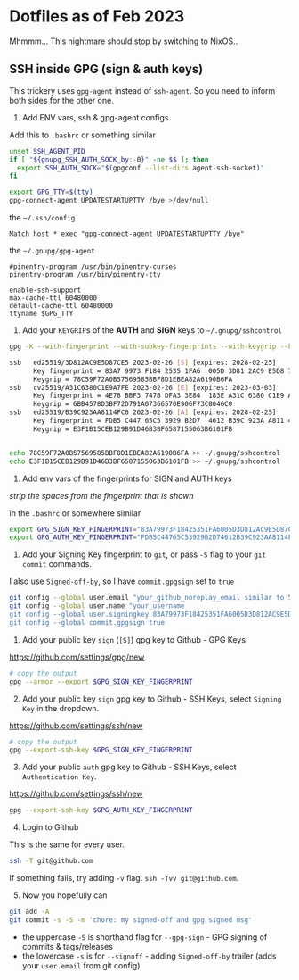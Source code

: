 # Dotfiles as of Feb 2023

Mhmmm... This nightmare should stop by switching to NixOS..


## SSH inside GPG (sign & auth keys)

This trickery uses `gpg-agent` instead of `ssh-agent`. So you need to inform both sides for the other one.

1. Add ENV vars, ssh & gpg-agent configs

Add this to `.bashrc` or something similar

```bash
unset SSH_AGENT_PID
if [ "${gnupg_SSH_AUTH_SOCK_by:-0}" -ne $$ ]; then
  export SSH_AUTH_SOCK="$(gpgconf --list-dirs agent-ssh-socket)"
fi

export GPG_TTY=$(tty)
gpg-connect-agent UPDATESTARTUPTTY /bye >/dev/null
```

the `~/.ssh/config`

```
Match host * exec "gpg-connect-agent UPDATESTARTUPTTY /bye"
```

the `~/.gnupg/gpg-agent`

```
#pinentry-program /usr/bin/pinentry-curses
pinentry-program /usr/bin/pinentry-tty

enable-ssh-support
max-cache-ttl 60480000
default-cache-ttl 60480000
ttyname $GPG_TTY
```

1. Add your `KEYGRIP`s of the **AUTH** and **SIGN** keys to `~/.gnupg/sshcontrol`

```bash
gpg -K --with-fingerprint --with-subkey-fingerprints --with-keygrip --keyid-format long

ssb   ed25519/3D812AC9E5D87CE5 2023-02-26 [S] [expires: 2028-02-25]
      Key fingerprint = 83A7 9973 F184 2535 1FA6  005D 3D81 2AC9 E5D8 7CE5
      Keygrip = 78C59F72A0B57569585BBF8D1EBEA82A6190B6FA
ssb   cv25519/A31C6380C1E9A7FE 2023-02-26 [E] [expires: 2023-03-03]
      Key fingerprint = 4E78 BBF3 747B DFA3 3E84  183E A31C 6380 C1E9 A7FE
      Keygrip = 6BB4578D3BF72D791A07366570E906F73C8046C0
ssb   ed25519/B39C923AA8114FC6 2023-02-26 [A] [expires: 2028-02-25]
      Key fingerprint = FDB5 C447 65C5 3929 B2D7  4612 B39C 923A A811 4FC6
      Keygrip = E3F1B15CEB129B91D46B3BF6587155063B6101FB


echo 78C59F72A0B57569585BBF8D1EBEA82A6190B6FA >> ~/.gnupg/sshcontrol
echo E3F1B15CEB129B91D46B3BF6587155063B6101FB >> ~/.gnupg/sshcontrol
```

1. Add env vars of the fingerprints for SIGN and AUTH keys

_strip the spaces from the fingerprint that is shown_

in the `.bashrc` or somewhere similar

```bash
export GPG_SIGN_KEY_FINGERPRINT="83A79973F18425351FA6005D3D812AC9E5D87CE5"
export GPG_AUTH_KEY_FINGERPRINT="FDB5C44765C53929B2D74612B39C923AA8114FC6"
```

1. Add your Signing Key fingerprint to `git`, or pass `-S` flag to your `git commit` commands.

I also use `Signed-off-by`, so I have `commit.gpgsign` set to `true`

```bash
git config --global user.email "your_github_noreplay_email similar to 5038030+tunnckoCore@users.noreply.github.com"
git config --global user.name "your_username
git config --global user.signingkey 83A79973F18425351FA6005D3D812AC9E5D87CE5
git config --global commit.gpgsign true
```

1. Add your public key `sign` (`[S]`) gpg key to Github - GPG Keys

https://github.com/settings/gpg/new

```bash
# copy the output
gpg --armor --export $GPG_SIGN_KEY_FINGERPRINT
```

2. Add your public key `sign` gpg key to Github - SSH Keys, select `Signing Key` in the dropdown.

https://github.com/settings/ssh/new

```bash
# copy the output
gpg --export-ssh-key $GPG_SIGN_KEY_FINGERPRINT
```

3. Add your public `auth` gpg key to Github - SSH Keys, select `Authentication Key`.

https://github.com/settings/ssh/new

```bash
gpg --export-ssh-key $GPG_AUTH_KEY_FINGERPRINT
```

4. Login to Github

This is the same for every user.

```bash
ssh -T git@github.com
```

If something fails, try adding `-v` flag. `ssh -Tvv git@github.com`.


5. Now you hopefully can

```bash
git add -A
git commit -s -S -m 'chore: my signed-off and gpg signed msg'
```

- the uppercase `-S` is shorthand flag for `--gpg-sign` - GPG signing of commits & tags/releases
- the lowercase `-s` is for `--signoff` -  adding `Signed-off-by` trailer (adds your `user.email` from git config)

